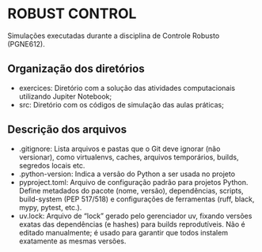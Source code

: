 # ROBUST CONTROL

Simulações executadas durante a disciplina de Controle Robusto (PGNE612).

## Organização dos diretórios

- exercices: Diretório com a solução das atividades computacionais utilizando Jupiter Notebook;
- src: Diretório com os códigos de simulação das aulas práticas;

## Descrição dos arquivos

- .gitignore: Lista arquivos e pastas que o Git deve ignorar (não versionar), como virtualenvs, caches, arquivos temporários, builds, segredos locais etc.
- .python-version: Indica a versão do Python a ser usada no projeto
- pyproject.toml: Arquivo de configuração padrão para projetos Python. Define metadados do pacote (nome, versão), dependências, scripts, build-system (PEP 517/518) e configurações de ferramentas (ruff, black, mypy, pytest, etc.).
- uv.lock: Arquivo de “lock” gerado pelo gerenciador uv, fixando versões exatas das dependências (e hashes) para builds reprodutíveis. Não é editado manualmente; é usado para garantir que todos instalem exatamente as mesmas versões.
